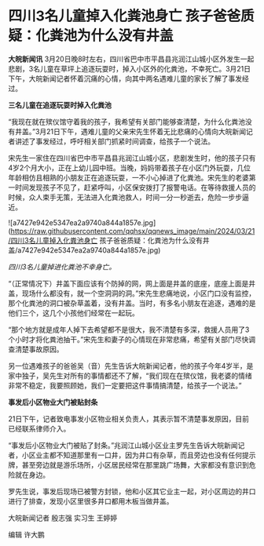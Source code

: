 # 四川3名儿童掉入化粪池身亡 孩子爸爸质疑：化粪池为什么没有井盖

**大皖新闻讯**
3月20日晚8时左右，四川省巴中市平昌县兆润江山城小区外发生一起悲剧，3名儿童在草坪上追逐玩耍时，掉入小区外的化粪池，不幸死亡。3月21日下午，大皖新闻记者怀着沉痛的心情，向其中两名遇难儿童的家长了解了事发经过。

**三名儿童在追逐玩耍时掉入化粪池**

“我现在就在殡仪馆守着我的孩子，我希望有关部门能够查清楚，为什么化粪池没有井盖。”3月21日下午，遇难儿童的父亲宋先生怀着无比悲痛的心情向大皖新闻记者讲述了事发经过，呼吁相关部门抓紧时间调查，给孩子一个说法。

宋先生一家住在四川省巴中市平昌县兆润江山城小区，悲剧发生时，他的孩子只有4岁2个月大小，正在上幼儿园中班。当晚，妈妈带着孩子在小区门外玩耍，几位年龄相仿且相熟的小朋友正在追逐玩耍，一不小心掉进了化粪池。宋先生的老婆第一时间发现孩子不见了，赶紧呼叫，小区保安拨打了报警电话。在等待救援人员的时候，众人束手无策，无法进入化粪池救人，时间一分一秒逝去，危险一步步逼近。

![a7427e942e5347ea2a9740a844a1857e.jpg](https://raw.githubusercontent.com/qqhsx/qqnews_image/main/2024/03/21/四川3名儿童掉入化粪池身亡 孩子爸爸质疑：化粪池为什么没有井盖/a7427e942e5347ea2a9740a844a1857e.jpg)

_四川3名儿童掉进化粪池不幸身亡。_

“（正常情况下）井盖下面应该有个防掉的网，网上面是井盖的底座，底座上面是井盖，现场什么都没有，就一个空洞洞的洞。”宋先生悲痛地说，小区门口没有监控，那个化粪池的洞口被杂草盖着，没有井盖。当时，有多名小朋友在追逐，遇难的是他们三个，这几个小孩他们经常在一起玩。

“那个地方就是成年人掉下去希望都不是很大，我不清楚有多深，救援人员用了3个小时才将化粪池抽干。”宋先生和妻子的心情现在非常悲痛，希望有关部门尽快调查清楚事故原因。

另一位遇难孩子的爸爸吴（音）先生告诉大皖新闻记者，他的孩子今年4岁半，是家中独子，吴先生对所有的事情都还不了解，“我们现在在殡仪馆，我老婆的情绪非常不稳定，我要照顾她，我们一定要把这件事情搞清楚，给孩子一个说法。”

**事发后小区物业大门被贴封条**

21日下午，记者致电事发小区物业相关负责人，其表示暂不清楚事发原因，目前已经联系律师介入。

“事发后小区物业大门被贴了封条。”兆润江山城小区业主罗先生告诉大皖新闻记者，小区业主都不知道那里有一口井，因为井口有杂草，而且旁边也没有任何提示牌，甚至旁边就是游乐场所，小区居民经常在那里跳广场舞，大家都没有意识到危险就在身边。

罗先生说，事发后现场已被警方封锁，他和小区其它业主一起，对小区周边的井口进行了排查，发现小区里很多井口都用木板当做井盖。

大皖新闻记者 殷志强 实习生 王婷婷

编辑 许大鹏

